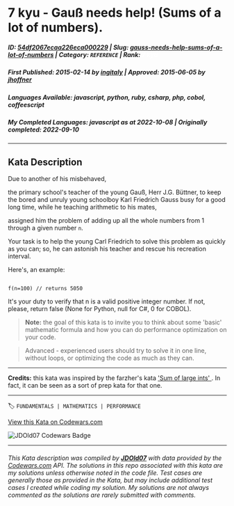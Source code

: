 # 7 kyu - Gauß needs help! (Sums  of a lot of numbers).

##### **ID**: [54df2067ecaa226eca000229](https://www.codewars.com/kata/54df2067ecaa226eca000229) | **Slug**: [gauss-needs-help-sums-of-a-lot-of-numbers](https://www.codewars.com/kata/54df2067ecaa226eca000229) | **Category**: `REFERENCE` | **Rank**: <span style="color:white">7 kyu</span>

##### **First Published**: 2015-02-14 ***by*** [ingitaly](https://www.codewars.com/users/ingitaly) | **Approved**: 2015-06-05 ***by*** [jhoffner](https://www.codewars.com/users/jhoffner)

##### **Languages Available**: javascript, python, ruby, csharp, php, cobol, coffeescript

##### **My Completed Languages**: javascript ***as at*** 2022-10-08 | **Originally completed**: 2022-09-10

---

## Kata Description


Due to another of his misbehaved, 

the primary school's teacher of the young Gauß,  Herr J.G. Büttner, to keep the bored and unruly young schoolboy Karl Friedrich Gauss busy for a good long time, while he teaching arithmetic to his mates,

assigned him the problem of adding up all the whole numbers from 1 through a given number `n`.



Your task is to help the young Carl Friedrich to solve this problem as quickly as you can; so, he can astonish his teacher and rescue his recreation interval.



Here's, an example:



```

f(n=100) // returns 5050 

```



It's your duty to verify that n is a valid positive integer number. If not, please, return false (None for Python, null for C#, 0 for COBOL).



> **Note:** the goal of this kata is to invite you to think about some 'basic' mathematic formula and how you can do performance optimization on your code. 



> Advanced - experienced users should try to solve it in one line, without loops, or optimizing the code as much as they can.



-----



**Credits:** this kata was inspired by the farzher's kata <a href="http://www.codewars.com/kata/54c2fc0552791928c9000517">'Sum of large ints' </a>. In fact, it can be seen as a sort of prep kata for that one. 



---


🏷 `FUNDAMENTALS | MATHEMATICS | PERFORMANCE`


[View this Kata on Codewars.com](https://www.codewars.com/kata/54df2067ecaa226eca000229)

![](https://www.codewars.com/users/jdold07/badges/large "JDOld07 Codewars Badge")

---

###### *This Kata description was compiled by [**JDOld07**](https://tpstech.dev) with data provided by the [Codewars.com](https://www.codewars.com) API.  The solutions in this repo associated with this kata are my solutions unless otherwise noted in the code file.  Test cases are generally those as provided in the Kata, but may include additional test cases I created while coding my solution.  My solutions are not always commented as the solutions are rarely submitted with comments.*
